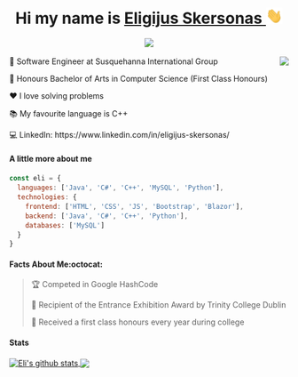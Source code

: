 <p align="center">
  <h1 align="center">Hi my name is <a href="https://github.com/eli-scorpio">Eligijus Skersonas </a><img src="https://raw.githubusercontent.com/KevinPatel04/KevinPatel04/master/Hi.gif" width="30px"></h1>
</p>
<p align="center">
  <a align="center" href="https://github.com/DenverCoder1/readme-typing-svg"><img src="https://readme-typing-svg.herokuapp.com?&font=IBM+Plex+Sans&color=F72EE2&size=25&lines=Software+Engineer+@+SIG;BA(Hons)+in+Computer+Science"/></a>
</p>
<img align="right" src="https://c.tenor.com/NCRHhqkXrJYAAAAj/programmers-go-internet.gif">
<p>💼 Software Engineer at Susquehanna International Group</p>
<p>🏅 Honours Bachelor of Arts in Computer Science (First Class Honours)</p>
<p></p>❤️ I love solving problems</p>
<p>📚 My favourite language is C++</p>
<p>💻 LinkedIn: https://www.linkedin.com/in/eligijus-skersonas/</p>

#### A little more about me
```javascript
const eli = {
  languages: ['Java', 'C#', 'C++', 'MySQL', 'Python'],
  technologies: {
    frontend: ['HTML', 'CSS', 'JS', 'Bootstrap', 'Blazor'],
    backend: ['Java', 'C#', 'C++', 'Python'],
    databases: ['MySQL']
  }
}
```

#### Facts About Me:octocat:
> 🏆 Competed in Google HashCode
 > 
> 🥇 Recipient of the Entrance Exhibition Award by Trinity College Dublin
 > 
> 🏅 Received a first class honours every year during college
 > 

#### Stats
<a href="https://github.com/anuraghazra/github-readme-stats">
  <img align="center" src="https://github-readme-stats.anuraghazra1.vercel.app/api?username=eli-scorpio&show_icons=true&include_all_commits=true&theme=onedark" alt="Eli's github stats" />
</a>
<a href="https://github.com/anuraghazra/github-readme-stats">
  <!-- Change the `github-readme-stats.anuraghazra1.vercel.app` to `github-readme-stats.vercel.app`  -->
  <img align="center" src="https://github-readme-stats.anuraghazra1.vercel.app/api/top-langs/?username=eli-scorpio&layout=compact&theme=onedark" />
</a>
<br />
<br />
